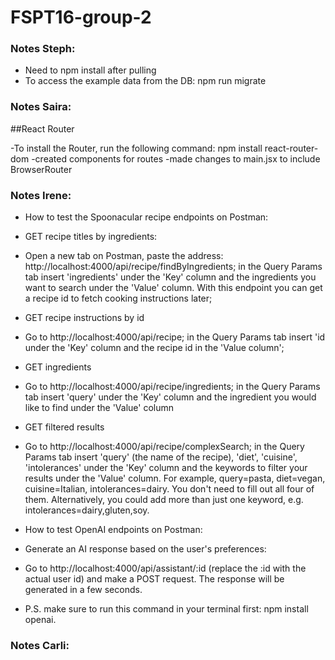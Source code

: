 # FSPT16-group-2

### Notes Steph:

- Need to npm install after pulling
- To access the example data from the DB: npm run migrate

### Notes Saira:

##React Router

-To install the Router, run the following command: npm install react-router-dom
-created components for routes
-made changes to main.jsx to include BrowserRouter

### Notes Irene:

- How to test the Spoonacular recipe endpoints on Postman:
- GET recipe titles by ingredients:
- Open a new tab on Postman, paste the address: http://localhost:4000/api/recipe/findByIngredients; in the Query Params tab insert 'ingredients' under the 'Key' column and the ingredients you want to search under the 'Value' column. With this endpoint you can get a recipe id to fetch cooking instructions later;

- GET recipe instructions by id
- Go to http://localhost:4000/api/recipe; in the Query Params tab insert 'id under the 'Key' column and the recipe id in the 'Value column';

- GET ingredients
- Go to http://localhost:4000/api/recipe/ingredients; in the Query Params tab insert 'query' under the 'Key' column and the ingredient you would like to find under the 'Value' column

- GET filtered results
- Go to http://localhost:4000/api/recipe/complexSearch; in the Query Params tab insert 'query' (the name of the recipe), 'diet', 'cuisine', 'intolerances' under the 'Key' column and the keywords to filter your results under the 'Value' column. For example, query=pasta, diet=vegan, cuisine=Italian, intolerances=dairy. You don't need to fill out all four of them. Alternatively, you could add more than just one keyword, e.g. intolerances=dairy,gluten,soy.

- How to test OpenAI endpoints on Postman:
- Generate an AI response based on the user's preferences:
- Go to http://localhost:4000/api/assistant/:id (replace the :id with the actual user id) and make a POST request. The response will be generated in a few seconds.
- P.S. make sure to run this command in your terminal first: npm install openai.

### Notes Carli:
